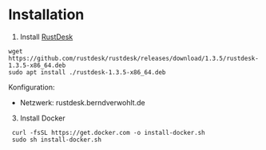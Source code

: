 # Installation

1. Install [RustDesk](https://github.com/rustdesk/rustdesk/releases)
````shell
wget https://github.com/rustdesk/rustdesk/releases/download/1.3.5/rustdesk-1.3.5-x86_64.deb
sudo apt install ./rustdesk-1.3.5-x86_64.deb
````
Konfiguration:
- Netzwerk: rustdesk.berndverwohlt.de

3. Install Docker

`````shell
 curl -fsSL https://get.docker.com -o install-docker.sh
 sudo sh install-docker.sh
`````
